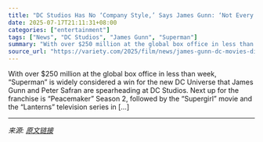 ```yaml
---
title: "DC Studios Has No ‘Company Style,’ Says James Gunn: ‘Not Every Movie’ Will Feel Like ‘Superman’ Because ‘We Don’t Want People Being Bored’"
date: 2025-07-17T21:11:31+08:00
categories: ["entertainment"]
tags: ["News", "DC Studios", "James Gunn", "Superman"]
summary: "With over $250 million at the global box office in less than week, &#8220;Superman&#8221; is widely considered a win for the new DC Universe that James Gunn and Peter Safran are spearheading at DC Stu"
source_url: "https://variety.com/2025/film/news/james-gunn-dc-movies-differ-superman-no-house-style-1236463769/"
---
```


With over $250 million at the global box office in less than week, &#8220;Superman&#8221; is widely considered a win for the new DC Universe that James Gunn and Peter Safran are spearheading at DC Studios. Next up for the franchise is &#8220;Peacemaker&#8221; Season 2, followed by the &#8220;Supergirl&#8221; movie and the &#8220;Lanterns&#8221; television series in [&#8230;]

---

*来源: [原文链接](https://variety.com/2025/film/news/james-gunn-dc-movies-differ-superman-no-house-style-1236463769/)*

